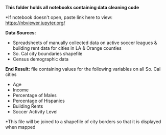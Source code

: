 **This folder holds all notebooks containing data cleaning code**

*If notebook doesn't open, paste link here to view: https://nbviewer.jupyter.org/

**Data Sources:**
- Spreadsheets of manually collected data on active soccer leagues & building rent data for cities in LA & Orange counties
- So. Cal city boundaries shapefile
- Census demographic data

**End Result:** file containing values for the following variables on all So. Cal cities
- Age
- Income
- Percentage of Males
- Percentage of Hispanics
- Building Rents
- Soccer Activity Level

*This file will be joined to a shapefile of city borders so that it is displayed when mapped
